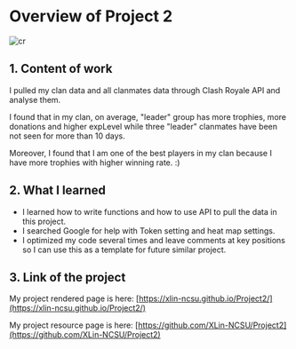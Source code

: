 # Overview of Project 2 
![cr](https://github.com/XLin-NCSU/XLin-NCSU.github.io/assets/142820921/9a87abec-41f5-4f84-8c37-f0578be6581f)

## 1. Content of work

I pulled my clan data and all clanmates data through Clash Royale API and analyse them. 

I found that in my clan, on average, "leader" group has more trophies, more donations and higher expLevel while three "leader" clanmates have been not seen for more than 10 days.

Moreover, I found that I am one of the best players in my clan because I have more trophies with higher winning rate. :)


## 2. What I learned

- I learned how to write functions and how to use API to pull the data in this project. 
- I searched Google for help with Token setting and heat map settings. 
- I optimized my code several times and leave comments at key positions so I can use this as a template for future similar project.


## 3. Link of the project

My project rendered page is here: [https://xlin-ncsu.github.io/Project2/](https://xlin-ncsu.github.io/Project2/)

My project resource page is here: [https://github.com/XLin-NCSU/Project2](https://github.com/XLin-NCSU/Project2)

